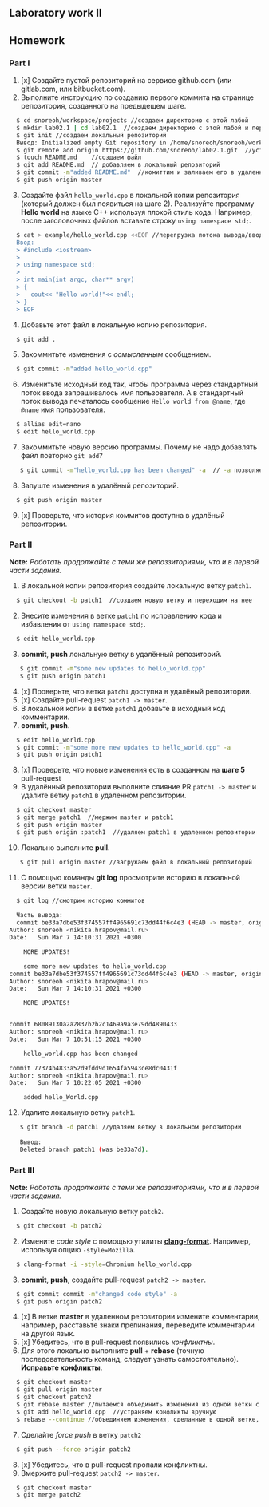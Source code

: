 ## Laboratory work II

## Homework

### Part I

1. [x] Создайте пустой репозиторий на сервисе github.com (или gitlab.com, или bitbucket.com).
2. Выполните инструкцию по созданию первого коммита на странице репозитория, созданного на предыдещем шаге.
```sh
  $ cd snoreoh/workspace/projects //создаем директорию с этой лабой
  $ mkdir lab02.1 | cd lab02.1  //создаем директорию с этой лабой и перемещаемся в нее
  $ git init //создаем локальный репозиторий
  Вывод: Initialized empty Git repository in /home/snoreoh/snoreoh/workspace/projects/lab02.1/.git/ 
  $ git remote add origin https://github.com/snoreoh/lab02.1.git  //устанавливаем подключение к удаленному репоззиторию 
  $ touch README.md    //создаем файл 
  $ git add README.md  // добавляем в локальный репозиторий
  $ git commit -m"added README.md"  //комиттим и заливаем его в удаленный репозиторий на ветку master
  $ git push origin master
```
3. Создайте файл `hello_world.cpp` в локальной копии репозитория (который должен был появиться на шаге 2). Реализуйте программу **Hello world** на языке C++ используя плохой стиль кода. Например, после заголовочных файлов вставьте строку `using namespace std;`.
```sh
  $ cat > example/hello_world.cpp <<EOF //перегрузка потока вывода/ввода
  Ввод:  
  > #include <iostream>
  > 
  > using namespace std;
  > 
  > int main(int argc, char** argv)
  > {
  >   cout<< "Hello world!"<< endl;
  > }
  > EOF
```
																						
4. Добавьте этот файл в локальную копию репозитория.
```sh
  $ git add .
```
5. Закоммитьте изменения с *осмысленным* сообщением.
```sh
  $ git commit -m"added hello_world.cpp"
```
6. Изменитьте исходный код так, чтобы программа через стандартный поток ввода запрашивалось имя пользователя. А в стандартный поток вывода печаталось сообщение `Hello world from @name`, где `@name` имя пользователя.
```sh
  $ allias edit=nano
  $ edit hello_world.cpp 
```
7. Закоммитьте новую версию программы. Почему не надо добавлять файл повторно `git add`?
```sh
   $ git commit -m"hello_world.cpp has been changed" -a  // -a позволяет не добавлять файл повторно, мы индексируем изменение.
```
 
8. Запуште изменения в удалёный репозиторий.
```sh
  $ git push origin master
```
9. [x] Проверьте, что история коммитов доступна в удалёный репозитории.

### Part II

**Note:** *Работать продолжайте с теми же репоззиториями, что и в первой части задания.*
1. В локальной копии репозитория создайте локальную ветку `patch1`.
```sh
  $ git сheckout -b patch1  //создаем новую ветку и переходим на нее
```
2. Внесите изменения в ветке `patch1` по исправлению кода и избавления от `using namespace std;`.
```sh
  $ edit hello_world.cpp
```
3. **commit**, **push** локальную ветку в удалённый репозиторий.
```sh
   $ git commit -m"some new updates to hello_world.cpp"
   $ git push origin patch1 
```
4. [x] Проверьте, что ветка `patch1` доступна в удалёный репозитории. 
5. [x] Cоздайте pull-request `patch1 -> master`.
6. В локальной копии в ветке `patch1` добавьте в исходный код комментарии.
7. **commit**, **push**.
```sh
  $ edit hello_world.cpp 
  $ git commit -m"some more new updates to hello_world.cpp" -a
  $ git push origin patch1
```
8. [x] Проверьте, что новые изменения есть в созданном на **шаге 5** pull-request
9. В удалённый репозитории выполните  слияние PR `patch1 -> master` и удалите ветку `patch1` в удаленном репозитории.
```sh
  $ git checkout master
  $ git merge patch1  //мержим master и patch1
  $ git push origin master
  $ git push origin :patch1  //удаляем patch1 в удаленном репозитории
```
10. Локально выполните **pull**.
```sh
   $ git pull origin master //загружаем файл в локальный репозиторий
```

11. С помощью команды **git log** просмотрите историю в локальной версии ветки `master`.
```sh
  $ git log //смотрим историю коммитов
  
  Часть вывода:
  commit be33a7dbe53f374557ff4965691c73dd44f6c4e3 (HEAD -> master, origin/master, patch1)
Author: snoreoh <nikita.hrapov@mail.ru>
Date:   Sun Mar 7 14:10:31 2021 +0300

    MORE UPDATES!

    some more new updates to hello_world.cpp
commit be33a7dbe53f374557ff4965691c73dd44f6c4e3 (HEAD -> master, origin/master, patch1)
Author: snoreoh <nikita.hrapov@mail.ru>
Date:   Sun Mar 7 14:10:31 2021 +0300

    MORE UPDATES!


commit 68089130a2a2837b2b2c1469a9a3e79dd4890433
Author: snoreoh <nikita.hrapov@mail.ru>
Date:   Sun Mar 7 10:51:15 2021 +0300

    hello_world.cpp has been changed

commit 77374b4833a52d9fdd9d1654fa5943ce8dc0431f
Author: snoreoh <nikita.hrapov@mail.ru>
Date:   Sun Mar 7 10:22:05 2021 +0300

    added hello_World.cpp
```
 12. Удалите локальную ветку `patch1`.
```sh
   $ git branch -d patch1 //удаляем ветку в локальном репозитории
   
   Вывод:
   Deleted branch patch1 (was be33a7d).
```

### Part III

**Note:** *Работать продолжайте с теми же репоззиториями, что и в первой части задания.*
1. Создайте новую локальную ветку `patch2`.
```sh
  $ git checkout -b patch2
```
2. Измените *code style* с помощью утилиты [**clang-format**](http://clang.llvm.org/docs/ClangFormat.html). Например, используя опцию `-style=Mozilla`.
```sh
  $ clang-format -i -style=Chromium hello_world.cpp
```
3. **commit**, **push**, создайте pull-request `patch2 -> master`.
```sh
  $ git commit commit -m"changed code style" -a
  $ git push origin patch2
```
4. [x] В ветке **master** в удаленном репозитории измените комментарии, например, расставьте знаки препинания, переведите комментарии на другой язык.
5. [x] Убедитесь, что в pull-request появились *конфликтны*.
6. Для этого локально выполните **pull** + **rebase** (точную последовательность команд, следует узнать самостоятельно). **Исправьте конфликты**.

```sh
  $ git checkout master
  $ git pull origin master
  $ git checkout patch2
  $ git rebase master //пытаемся объединить изменения из одной ветки с изменениями в другой ветке
  $ git add hello_world.cpp  //устраняем конфликты вручную 
  $ rebase --continue //объединяем изменения, сделанные в одной ветке, с другой веткой
```
  
7. Сделайте *force push* в ветку `patch2`
```sh
  $ git push --force origin patch2
```
8. [x] Убедитесь, что в pull-request пропали конфликтны. 
9. Вмержите pull-request `patch2 -> master`.
```sh
  $ git checkout master
  $ git merge patch2
```
